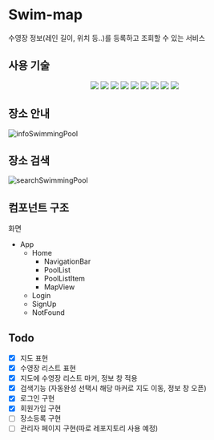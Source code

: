 # Swim-map

수영장 정보(레인 길이, 위치 등..)를 등록하고 조회할 수 있는 서비스

## 사용 기술

<div align=center>
  <img src="https://img.shields.io/badge/javascript-F7DF1E?logo=javascript&logoColor=black">
  <img src="https://img.shields.io/badge/react-61DAFB?logo=react&logoColor=black">
  <img src="https://img.shields.io/badge/React Router-CA4245?logo=React Router&logoColor=black">
  <img src="https://img.shields.io/badge/fontawesome-339AF0?logo=fontawesome&logoColor=white">
  <img src="https://img.shields.io/badge/GraphQL-E10098?logo=GraphQL&logoColor=white">
  <img src="https://img.shields.io/badge/Apollo GraphQL-311C87?logo=Apollo GraphQL&logoColor=white">
  <img src="https://img.shields.io/badge/styled components-DB7093?logo=styled-components&logoColor=white">
  <img src="https://img.shields.io/badge/Redux-764ABC?logo=Redux&logoColor=white">
  <img src="https://img.shields.io/badge/Tailwind CSS-06B6D4?logo=Tailwind CSS&logoColor=white">
</div>

## 장소 안내

![infoSwimmingPool](https://user-images.githubusercontent.com/34928445/151286653-b73d9272-8963-4fdc-b72a-de3b71d169fe.gif)

## 장소 검색

![searchSwimmingPool](https://user-images.githubusercontent.com/34928445/151286698-4c5052bc-6121-40e7-a9f3-52170e16a30e.gif)

<!-- ## 장소 등록(로그인 필요)

진행중 -->

## 컴포넌트 구조

화면

- App
  - Home
    - NavigationBar
    - PoolList
    - PoolListItem
    - MapView
  - Login
  - SignUp
  - NotFound

## Todo

- [x] 지도 표현
- [x] 수영장 리스트 표현
- [x] 지도에 수영장 리스트 마커, 정보 창 적용
- [x] 검색기능 (자동완성 선택시 해당 마커로 지도 이동, 정보 창 오픈)
- [x] 로그인 구현
- [x] 회원가입 구현
- [ ] 장소등록 구현
- [ ] 관리자 페이지 구현(따로 레포지토리 사용 예정)

